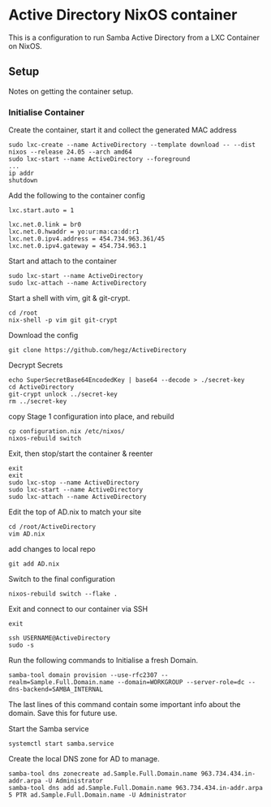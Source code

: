 # Active Directory NixOS container
This is a configuration to run Samba Active Directory from a LXC Container on NixOS.

## Setup
Notes on getting the container setup.
### Initialise Container

Create the container, start it and collect the generated MAC address

    sudo lxc-create --name ActiveDirectory --template download -- --dist nixos --release 24.05 --arch amd64
    sudo lxc-start --name ActiveDirectory --foreground
    ...
    ip addr
    shutdown

Add the following to the container config

    lxc.start.auto = 1
    
    lxc.net.0.link = br0
    lxc.net.0.hwaddr = yo:ur:ma:ca:dd:r1
    lxc.net.0.ipv4.address = 454.734.963.361/45
    lxc.net.0.ipv4.gateway = 454.734.963.1

Start and attach to the container
    
    sudo lxc-start --name ActiveDirectory
    sudo lxc-attach --name ActiveDirectory

Start a shell with vim, git & git-crypt.

    cd /root
    nix-shell -p vim git git-crypt

Download the config   

    git clone https://github.com/hegz/ActiveDirectory

Decrypt Secrets

    echo SuperSecretBase64EncodedKey | base64 --decode > ./secret-key
    cd ActiveDirectory
    git-crypt unlock ../secret-key
    rm ../secret-key

copy Stage 1 configuration into place, and rebuild

    cp configuration.nix /etc/nixos/
    nixos-rebuild switch

Exit, then stop/start the container & reenter

    exit
    exit
    sudo lxc-stop --name ActiveDirectory
    sudo lxc-start --name ActiveDirectory
    sudo lxc-attach --name ActiveDirectory

Edit the top of AD.nix to match your site

    cd /root/ActiveDirectory
    vim AD.nix

add changes to local repo

    git add AD.nix
    
Switch to the final configuration

    nixos-rebuild switch --flake .

Exit and connect to our container via SSH

    exit
    
    ssh USERNAME@ActiveDirectory
    sudo -s
    
Run the following commands to Initialise a fresh Domain.
 
    samba-tool domain provision --use-rfc2307 --realm=Sample.Full.Domain.name --domain=WORKGROUP --server-role=dc --dns-backend=SAMBA_INTERNAL

The last lines of this command contain some important info about the domain.   Save this for future use.

Start the Samba service

    systemctl start samba.service

Create the local DNS zone for AD to manage.

    samba-tool dns zonecreate ad.Sample.Full.Domain.name 963.734.434.in-addr.arpa -U Administrator
    samba-tool dns add ad.Sample.Full.Domain.name 963.734.434.in-addr.arpa 5 PTR ad.Sample.Full.Domain.name -U Administrator
